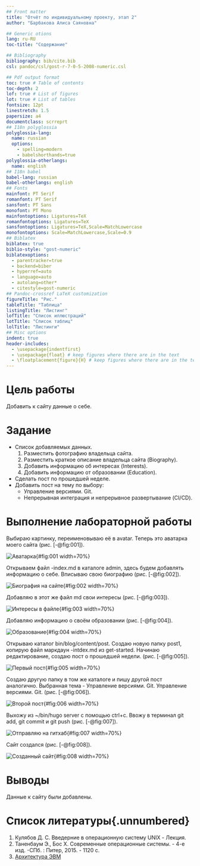 ```yaml
---
## Front matter
title: "Отчёт по индивидуальному проекту, этап 2"
author: "Барбакова Алиса Саяновна"

## Generic otions
lang: ru-RU
toc-title: "Содержание"

## Bibliography
bibliography: bib/cite.bib
csl: pandoc/csl/gost-r-7-0-5-2008-numeric.csl

## Pdf output format
toc: true # Table of contents
toc-depth: 2
lof: true # List of figures
lot: true # List of tables
fontsize: 12pt
linestretch: 1.5
papersize: a4
documentclass: scrreprt
## I18n polyglossia
polyglossia-lang:
  name: russian
  options:
	- spelling=modern
	- babelshorthands=true
polyglossia-otherlangs:
  name: english
## I18n babel
babel-lang: russian
babel-otherlangs: english
## Fonts
mainfont: PT Serif
romanfont: PT Serif
sansfont: PT Sans
monofont: PT Mono
mainfontoptions: Ligatures=TeX
romanfontoptions: Ligatures=TeX
sansfontoptions: Ligatures=TeX,Scale=MatchLowercase
monofontoptions: Scale=MatchLowercase,Scale=0.9
## Biblatex
biblatex: true
biblio-style: "gost-numeric"
biblatexoptions:
  - parentracker=true
  - backend=biber
  - hyperref=auto
  - language=auto
  - autolang=other*
  - citestyle=gost-numeric
## Pandoc-crossref LaTeX customization
figureTitle: "Рис."
tableTitle: "Таблица"
listingTitle: "Листинг"
lofTitle: "Список иллюстраций"
lotTitle: "Список таблиц"
lolTitle: "Листинги"
## Misc options
indent: true
header-includes:
  - \usepackage{indentfirst}
  - \usepackage{float} # keep figures where there are in the text
  - \floatplacement{figure}{H} # keep figures where there are in the text
---
```


# Цель работы

Добавить к сайту данные о себе.

# Задание

- Список добавляемых данных.  
    1) Разместить фотографию владельца сайта.  
    2) Разместить краткое описание владельца сайта (Biography).  
    3) Добавить информацию об интересах (Interests).  
    4) Добавить информацию от образовании (Education).  
- Сделать пост по прошедшей неделе.  
- Добавить пост на тему по выбору:  
    - Управление версиями. Git.  
    - Непрерывная интеграция и непрерывное развертывание (CI/CD).  

# Выполнение лабораторной работы

Выбираю картинку, переименовываю её в avatar. Теперь это аватарка моего сайта (рис. [-@fig:001]).

![Аватарка](image/1.png){#fig:001 width=70%}

Открываем файл -index.md в каталоге admin, здесь будем добавлять информацию о себе. Вписываю свою биографию (рис. [-@fig:002]).

![Биография на сайте](image/2.png){#fig:002 width=70%}

Добавляю в этот же файл md свои интересы (рис. [-@fig:003]).

![Интересы в файле](image/3.png){#fig:003 width=70%}

Добавляю информацию о своём образовании (рис. [-@fig:004]).

![Образование](image/4.png){#fig:004 width=70%}

Открываю каталог bin/blog/content/post. Создаю новую папку post1, копирую файл маркдаун -intdex.md из get-started. Начинаю редактирование, создаю пост о прошедшей недели. (рис. [-@fig:005]).

![Первый пост](image/5.png){#fig:005 width=70%}

Создаю другую папку в том же каталоге и пишу другой пост аналогично. Выбранная тема - Управление версиями. Git. Управление версиями. Git. (рис. [-@fig:006]).

![Второй пост](image/6.png){#fig:006 width=70%}

Выхожу из ~/bin/hugo server с помощью ctrl+c. Ввожу в терминал git add, git commit и git push (рис. [-@fig:007]).

![Отправляю на гитхаб](image/7.png){#fig:007 width=70%}

Сайт создался (рис. [-@fig:008]).

![Созданный сайт](image/8.png){#fig:008 width=70%}

# Выводы

Данные к сайту были добавлены.

# Список литературы{.unnumbered}

1. Кулябов Д. С. Введерние в операционную систему UNIX - Лекция.
2. Таненбаум Э., Бос Х. Современные операционные системы. - 4-е изд. -СПб. : Питер, 2015. - 1120 с.
3. [Архитектура ЭВМ](https://esystem.rudn.ru/mod/page/view.php?id=1224358)
